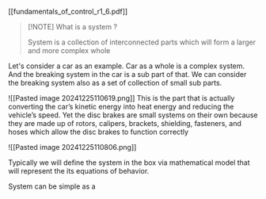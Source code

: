 [[fundamentals_of_control_r1_6.pdf]]



> [!NOTE] What is a system ?
>
> System is a collection of interconnected parts which will form a larger and more complex whole

Let's consider a car as an example. Car as a whole is a complex system. And the breaking system in the car is a sub part of that. We can consider the breaking system also as a set of collection of small sub parts.

![[Pasted image 20241225110619.png]]
This is the part that is actually converting the car’s kinetic energy into heat energy and reducing the vehicle’s speed. Yet the disc brakes are small systems on their own because they are made up of rotors, calipers, brackets, shielding, fasteners, and hoses which allow the disc brakes to function correctly

![[Pasted image 20241225110806.png]]

Typically we will define the system in the box via mathematical model that will represent the its equations of behavior.

System can be simple as a 